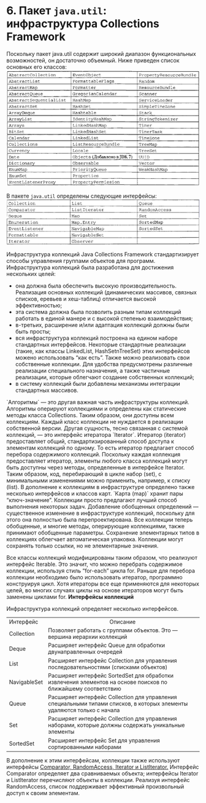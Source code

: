 # 6. Пакет `java.util`: инфраструктура Collections Framework
Поскольку пакет java.util содержит широкий диапазон функциональных возможностей, он достаточно объемный. Ниже приведен список основных его классов:
![](https://github.com/maks-1987/JavaNotes/blob/master/resources/CollectClass.png)

В пакете `java.util` определены следующие интерфейсы:
![](https://github.com/maks-1987/JavaNotes/blob/master/resources/CollectInterface.png)

  Инфраструктура коллекций Java Collections Framework стандартизирует способы 
управления группами объектов для программ. Инфраструктура коллекций была разработана для достижения нескольких целей:
- она должна была обеспечить высокую производительность. Реализация основных коллекций (динамических массивов, связных списков, еревьев и хеш-таблиц) отличается высокой эффективностью;
- эта система должна была позволить разным типам коллекций работать в единой манере и с высокой степенью взаимодействия;
- в-третьих, расширение и/или адаптация коллекций должны были быть просты;
- вся инфраструктура коллекций построена на едином наборе стандартных интерфейсов. Некоторые стандартные реализации (такие, как классы LinkedList, HashSetnTreeSet) этих интерфейсов можено использовать “как есть”. Также можно реализовать свои собственные коллекции. Для удобства предусмотрены различные реализации специального назначения, а также частичные реализации, которые 
облегчают создание собственных коллекций;
- в систему коллекций были добавлены механизмы интеграции стандартных массивов.

<p>`Алгоритмы` — это другая важная часть инфраструктуры коллекций. Алгоритмы оперируют коллекциями и определены как статические  методы  класса Collections. Таким образом, они доступны всем коллекциям. Каждый класс коллекции не нуждается в реализации собственной версии. Другая сущность, тесно связанная с системой коллекций, — это интерфейс итератора `Iterator`. Итератор (iterator) предоставляет общий, стандартизированный способ доступа к элементам коллекций по одному. То есть итератор предлагает способ перебора содержимого коллекций. Поскольку каждая коллекция предоставляет итератор, элементы любого класса коллекций могут быть доступны через методы, определенные в интерфейсе Iterator. Таким образом, код, перебирающий в цикле набор (set), с минимальными изменениями можно применить, например, к списку (list).
В дополнение к коллекциям в инфраструктуре определено также несколько интерфейсов и классов карт. `Карта (mар)` хранит пары “ключ-значение”. Коллекции просто предлагают лучший способ выполнения некоторых задач.
Добавление обобщенных определений — существенное изменение в инфраструктуре коллекций, поскольку для этого она полностью была  перепроектирована. Все коллекции теперь обобщенные, и многие методы, оперирующие коллекциями, также принимают обобщенные параметры.
Сохранение элементарных типов в коллекциях облегчает автоматическая упаковка. Коллекции могут сохранять только ссылки, но не элементарные значения.
</p> 
Все классы коллекций модифицированы таким образом, что реализуют интерфейс Iterable. Это значит, что можно перебрать содержимое  коллекции, используя стиль “for-each” цикла for. Раньше для перебора коллекции необходимо было использовать итератор, программно 
конструируя цикл. Хотя итераторы все еще применяются для некоторых целей, во многих случаях циклы на основе итераторов могут быть заменены циклами for. 
<b>Интерфейсы коллекций</b>
<p>Инфраструктура коллекций определяет несколько интерфейсов. <br>
  <table>
    <tr>
      <td>Интерфейс</td>
      <td align="center">Описание</td>
    </tr>
    <tr>
      <td>Collection</td>
      <td>Позволяет работать с группами объектов. Это — вершина иерархии коллекций</td>
    </tr>
    <tr>
      <td>Deque</td>
      <td>Расширяет интерфейс Queue для обработки двунаправленных очередей</td>
    </tr>
    <tr>
      <td>List</td>
      <td>Расширяет интерфейс Collection для управления последовательностями (списками объектов)</td>
    </tr>
    <tr>
      <td>NavigableSet</td>
      <td>Расширяет интерфейс SortedSet для обработки извлечения элементов на основе поисков по ближайшему соответствию</td>
    </tr>
    <tr>
      <td>Queue</td>
      <td>Расширяет интерфейс Collection для управления специальными типами списков, в которых элементы удаляются только с начала</td>
    </tr>
    <tr>
      <td>Set</td>
      <td>Расширяет интерфейс Collection для управления наборами, которые должны содержать уникальные элементы</td>
    </tr>
    <tr>
      <td>SortedSet</td>
      <td>Расширяет интерфейс Set для управления сортированными наборами</td>
    </tr>
  </table>
</p>
В дополнение к этим интерфейсам, коллекции также используют интерфейсы <ins>Comparator, RandomAccess, Iterator и Listlterator.</ins> 
Интерфейс Comparator определяет два сравниваемых объекта; интерфейсы Iterator и Listlterator перечисляют объекты в коллекции. Реализуя интерфейс RandomAccess, список поддерживает эффективный произвольный доступ к своим элементам.



